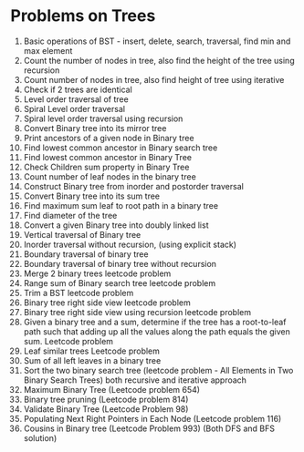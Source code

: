 # Problems on Trees

1. Basic operations of BST - insert, delete, search, traversal, find min and max element
2. Count the number of nodes in tree, also find the height of the tree using recursion
3. Count number of nodes in tree, also find height of tree using iterative
4. Check if 2 trees are identical
5. Level order traversal of tree
6. Spiral Level order traversal
7. Spiral level order traversal using recursion
8. Convert Binary tree into its mirror tree
9. Print ancestors of a given node in Binary tree
10. Find lowest common ancestor in Binary search tree
11. Find lowest common ancestor in Binary Tree
12. Check Children sum property in Binary Tree
13. Count number of leaf nodes in the binary tree
14. Construct Binary tree from inorder and postorder traversal
15. Convert Binary tree into its sum tree
16. Find maximum sum leaf to root path in a binary tree
17. Find diameter of the tree
18. Convert a given Binary tree into doubly linked list
19. Vertical traversal of Binary tree
20. Inorder traversal without recursion, (using explicit stack)
21. Boundary traversal of binary tree
22. Boundary traversal of binary tree without recursion
23. Merge 2 binary trees leetcode problem
24. Range sum of Binary search tree leetcode problem
25. Trim a BST leetcode problem
26. Binary tree right side view leetcode problem
27. Binary tree right side view using recursion leetcode problem
28. Given a binary tree and a sum, determine if the tree has a root-to-leaf path such that adding up all the values along the path equals the given sum. Leetcode problem
29. Leaf similar trees Leetcode problem
30. Sum of all left leaves in a binary tree
31. Sort the two binary search tree (leetcode problem - All Elements in Two Binary Search Trees) both recursive and iterative approach
32. Maximum Binary Tree (Leetcode problem 654)
33. Binary tree pruning (Leetcode problem 814)
34. Validate Binary Tree (Leetcode Problem 98)
35. Populating Next Right Pointers in Each Node (Leetcode problem 116)
36. Cousins in Binary tree (Leetcode Problem 993) (Both DFS and BFS solution)
